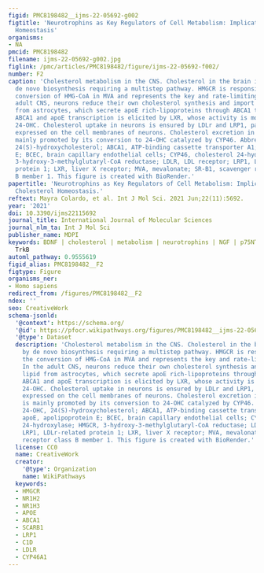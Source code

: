 ```yaml
---
figid: PMC8198482__ijms-22-05692-g002
figtitle: 'Neurotrophins as Key Regulators of Cell Metabolism: Implications for Cholesterol
  Homeostasis'
organisms:
- NA
pmcid: PMC8198482
filename: ijms-22-05692-g002.jpg
figlink: /pmc/articles/PMC8198482/figure/ijms-22-05692-f002/
number: F2
caption: 'Cholesterol metabolism in the CNS. Cholesterol in the brain is assured by
  de novo biosynthesis requiring a multistep pathway. HMGCR is responsible for the
  conversion of HMG-CoA in MVA and represents the key and rate-limiting step. In the
  adult CNS, neurons reduce their own cholesterol synthesis and import this lipid
  from astrocytes, which secrete apoE rich-lipoproteins through ABCA1 transporters.
  ABCA1 and apoE transcription is elicited by LXR, whose activity is modulated by
  24-OHC. Cholesterol uptake in neurons is ensured by LDLr and LRP1, particularly
  expressed on the cell membranes of neurons. Cholesterol excretion in the brain is
  mainly promoted by its conversion to 24-OHC catalyzed by CYP46. Abbreviations: 24-OHC,
  24(S)-hydroxycholesterol; ABCA1, ATP-binding cassette transporter A1; apoE, apolipoprotein
  E; BCEC, brain capillary endothelial cells; CYP46, cholesterol 24-hydroxylase; HMGCR,
  3-hydroxy-3-methylglutaryl-CoA reductase; LDLR, LDL receptor; LRP1, LDLr-related
  protein 1; LXR, liver X receptor; MVA, mevalonate; SR-B1, scavenger receptor class
  B member 1. This figure is created with BioRender.'
papertitle: 'Neurotrophins as Key Regulators of Cell Metabolism: Implications for
  Cholesterol Homeostasis.'
reftext: Mayra Colardo, et al. Int J Mol Sci. 2021 Jun;22(11):5692.
year: '2021'
doi: 10.3390/ijms22115692
journal_title: International Journal of Molecular Sciences
journal_nlm_ta: Int J Mol Sci
publisher_name: MDPI
keywords: BDNF | cholesterol | metabolism | neurotrophins | NGF | p75NTR | TrkA |
  TrkB
automl_pathway: 0.9555619
figid_alias: PMC8198482__F2
figtype: Figure
organisms_ner:
- Homo sapiens
redirect_from: /figures/PMC8198482__F2
ndex: ''
seo: CreativeWork
schema-jsonld:
  '@context': https://schema.org/
  '@id': https://pfocr.wikipathways.org/figures/PMC8198482__ijms-22-05692-g002.html
  '@type': Dataset
  description: 'Cholesterol metabolism in the CNS. Cholesterol in the brain is assured
    by de novo biosynthesis requiring a multistep pathway. HMGCR is responsible for
    the conversion of HMG-CoA in MVA and represents the key and rate-limiting step.
    In the adult CNS, neurons reduce their own cholesterol synthesis and import this
    lipid from astrocytes, which secrete apoE rich-lipoproteins through ABCA1 transporters.
    ABCA1 and apoE transcription is elicited by LXR, whose activity is modulated by
    24-OHC. Cholesterol uptake in neurons is ensured by LDLr and LRP1, particularly
    expressed on the cell membranes of neurons. Cholesterol excretion in the brain
    is mainly promoted by its conversion to 24-OHC catalyzed by CYP46. Abbreviations:
    24-OHC, 24(S)-hydroxycholesterol; ABCA1, ATP-binding cassette transporter A1;
    apoE, apolipoprotein E; BCEC, brain capillary endothelial cells; CYP46, cholesterol
    24-hydroxylase; HMGCR, 3-hydroxy-3-methylglutaryl-CoA reductase; LDLR, LDL receptor;
    LRP1, LDLr-related protein 1; LXR, liver X receptor; MVA, mevalonate; SR-B1, scavenger
    receptor class B member 1. This figure is created with BioRender.'
  license: CC0
  name: CreativeWork
  creator:
    '@type': Organization
    name: WikiPathways
  keywords:
  - HMGCR
  - NR1H2
  - NR1H3
  - APOE
  - ABCA1
  - SCARB1
  - LRP1
  - C1D
  - LDLR
  - CYP46A1
---
```

